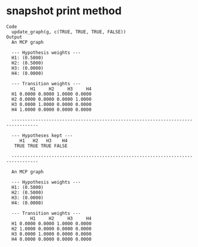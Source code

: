 # snapshot print method

    Code
      update_graph(g, c(TRUE, TRUE, TRUE, FALSE))
    Output
      An MCP graph
      
      --- Hypothesis weights ---
      H1: (0.5000)
      H2: (0.5000)
      H3: (0.0000)
      H4: (0.0000)
      
      --- Transition weights ---
             H1     H2     H3     H4
      H1 0.0000 0.0000 1.0000 0.0000
      H2 0.0000 0.0000 0.0000 1.0000
      H3 0.0000 1.0000 0.0000 0.0000
      H4 1.0000 0.0000 0.0000 0.0000
      
      --------------------------------------------------------------------------------
      
      --- Hypotheses kept ---
         H1   H2   H3    H4
       TRUE TRUE TRUE FALSE
      
      --------------------------------------------------------------------------------
      
      An MCP graph
      
      --- Hypothesis weights ---
      H1: (0.5000)
      H2: (0.5000)
      H3: (0.0000)
      H4: (0.0000)
      
      --- Transition weights ---
             H1     H2     H3     H4
      H1 0.0000 0.0000 1.0000 0.0000
      H2 1.0000 0.0000 0.0000 0.0000
      H3 0.0000 1.0000 0.0000 0.0000
      H4 0.0000 0.0000 0.0000 0.0000

